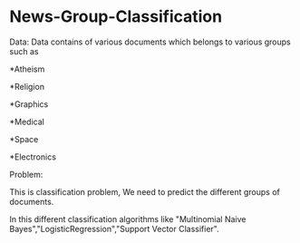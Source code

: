 # News-Group-Classification
Data:
Data contains of various documents which belongs to various groups such as

*Atheism

*Religion

*Graphics

*Medical

*Space

*Electronics

Problem:

This is classification problem, We need to predict the different groups of documents.

In this different classification algorithms like "Multinomial Naive Bayes","LogisticRegression","Support Vector Classifier".
